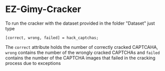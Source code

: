 EZ-Gimy-Cracker
===============

To run the cracker with the dataset provided in the folder "Dataset" just type

`[correct, wrong, failed] = hack_captchas;`

The `correct` attribute holds the number of correctly cracked CAPTCAHA, `wrong` contains the number of the wrongly cracked CAPTCHAs and `failed` contains the number of the CAPTCHA images that failed in the cracking process due to exceptions


 